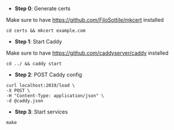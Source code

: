 
- **Step 0**: Generate certs

Make sure to have https://github.com/FiloSottile/mkcert installed
```
cd certs && mkcert example.com
```

- **Step 1**: Start Caddy

Make sure to have https://github.com/caddyserver/caddy installed
```
cd ../ && caddy start
```

- **Step 2**: POST Caddy config

```
curl localhost:2019/load \
-X POST \
-H "Content-Type: application/json" \
-d @caddy.json
```

- **Step 3**: Start services

```
make
```
